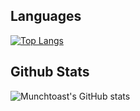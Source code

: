## Languages
[![Top Langs](https://github-readme-stats.vercel.app/api/top-langs/?username=munchtoast&layout=compact&theme=radical)](https://github.com/munchtoast/github-readme-stats)

## Github Stats
![Munchtoast's GitHub stats](https://github-readme-stats.vercel.app/api?username=munchtoast&show_icons=true&theme=radical)

